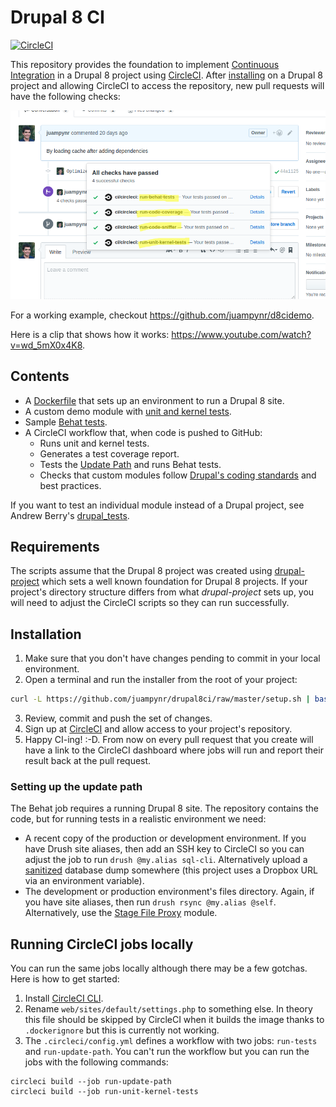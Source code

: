 # Drupal 8 CI

[![CircleCI](https://circleci.com/gh/juampynr/drupal8ci.svg?style=svg)](https://circleci.com/gh/juampynr/drupal8ci)

This repository provides the foundation to implement [Continuous Integration](https://en.wikipedia.org/wiki/Continuous_integration) in a Drupal 8
project using [CircleCI](https://circleci.com/). After [installing](#installation) on a Drupal 8 project
and allowing CircleCI to access the repository, new pull requests will have the following checks:

![Passing jobs](docs/images/passing.png)

For a working example, checkout https://github.com/juampynr/d8cidemo.

Here is a clip that shows how it works: https://www.youtube.com/watch?v=wd_5mX0x4K8.

## Contents

- A [Dockerfile](https://hub.docker.com/r/juampynr/drupal8ci/) that sets up an environment to run a Drupal 8 site.
- A custom demo module with [unit and kernel tests](web/modules/custom/demo_module/tests/src).
- Sample [Behat tests](tests).
- A CircleCI workflow that, when code is pushed to GitHub:
    * Runs unit and kernel tests.
    * Generates a test coverage report.
    * Tests the [Update Path](https://gist.github.com/juampynr/3c14c4267cc505720a0a4598e6a5ef8f) and runs Behat tests.
    * Checks that custom modules follow [Drupal's coding standards](https://www.drupal.org/docs/develop/standards) and best practices.

If you want to test an individual module instead of a Drupal project, see Andrew Berry's
[drupal_tests](https://github.com/deviantintegral/drupal_tests).

## Requirements

The scripts assume that the Drupal 8 project was created using [drupal-project](https://github.com/drupal-composer/drupal-project)
which sets a well known foundation for Drupal 8 projects. If your project's directory
structure differs from what _drupal-project_ sets up, you will need to
adjust the CircleCI scripts so they can run successfully.

## Installation

1. Make sure that you don't have changes pending to commit in your local environment.
2. Open a terminal and run the installer from the root of your project:
```bash
curl -L https://github.com/juampynr/drupal8ci/raw/master/setup.sh | bash
```
3. Review, commit and push the set of changes.
4. Sign up at [CircleCI](https://circleci.com/) and allow access to your project's repository.
5. Happy CI-ing! :-D. From now on every pull request that you create will have a link to the
   CircleCI dashboard where jobs will run and report their result back at the pull request.
   
### Setting up the update path
The Behat job requires a running Drupal 8 site. The repository contains the code, but for running
tests in a realistic environment we need:

* A recent copy of the production or development environment. If you have Drush site aliases, then
  add an SSH key to CircleCI so you can adjust the job to run `drush @my.alias sql-cli`.
  Alternatively upload a [sanitized](https://drushcommands.com/drush-8x/sql/sql-sanitize/) database dump somewhere (this project uses a Dropbox URL via an
  environment variable).
* The development or production environment's files directory. Again, if you have site aliases, then
  run `drush rsync @my.alias @self`. Alternatively, use the [Stage File Proxy](https://www.drupal.org/project/stage_file_proxy)
  module.

## Running CircleCI jobs locally

You can run the same jobs locally although there may be a few gotchas. Here is how to get started:

1. Install [CircleCI CLI](https://circleci.com/docs/2.0/local-jobs/#installing-the-cli-locally).
2. Rename `web/sites/default/settings.php` to something else. In theory this file
   should be skipped by CircleCI when it builds the image thanks to `.dockerignore` but
   this is currently not working.
3. The `.circleci/config.yml` defines a workflow with two jobs: `run-tests` and `run-update-path`.
   You can't run the workflow but you can run the jobs with the following commands:

```
circleci build --job run-update-path
circleci build --job run-unit-kernel-tests
```
